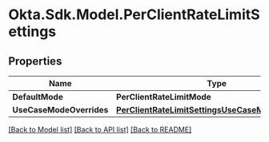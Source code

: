 # Okta.Sdk.Model.PerClientRateLimitSettings

## Properties

Name | Type | Description | Notes
------------ | ------------- | ------------- | -------------
**DefaultMode** | **PerClientRateLimitMode** |  | 
**UseCaseModeOverrides** | [**PerClientRateLimitSettingsUseCaseModeOverrides**](PerClientRateLimitSettingsUseCaseModeOverrides.md) |  | [optional] 

[[Back to Model list]](../README.md#documentation-for-models) [[Back to API list]](../README.md#documentation-for-api-endpoints) [[Back to README]](../README.md)

